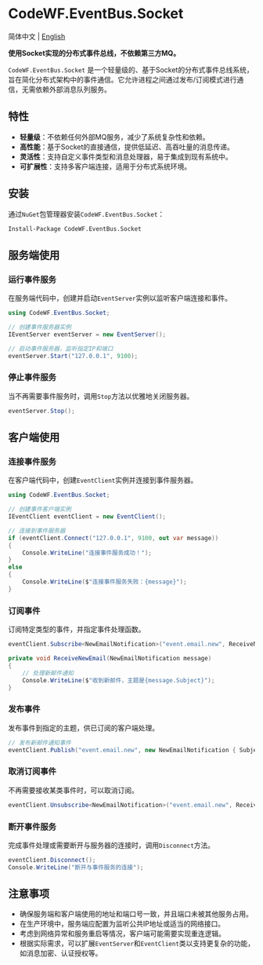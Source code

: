# CodeWF.EventBus.Socket

简体中文 | [English](README.md)

**使用Socket实现的分布式事件总线，不依赖第三方MQ。**

`CodeWF.EventBus.Socket` 是一个轻量级的、基于Socket的分布式事件总线系统，旨在简化分布式架构中的事件通信。它允许进程之间通过发布/订阅模式进行通信，无需依赖外部消息队列服务。

## 特性

- **轻量级**：不依赖任何外部MQ服务，减少了系统复杂性和依赖。
- **高性能**：基于Socket的直接通信，提供低延迟、高吞吐量的消息传递。
- **灵活性**：支持自定义事件类型和消息处理器，易于集成到现有系统中。
- **可扩展性**：支持多客户端连接，适用于分布式系统环境。

## 安装

通过`NuGet`包管理器安装`CodeWF.EventBus.Socket`：

```bash
Install-Package CodeWF.EventBus.Socket
```

## 服务端使用

### 运行事件服务

在服务端代码中，创建并启动`EventServer`实例以监听客户端连接和事件。

```csharp
using CodeWF.EventBus.Socket;

// 创建事件服务器实例
IEventServer eventServer = new EventServer();

// 启动事件服务器，监听指定IP和端口
eventServer.Start("127.0.0.1", 9100);
```

### 停止事件服务

当不再需要事件服务时，调用`Stop`方法以优雅地关闭服务器。

```csharp
eventServer.Stop();
```

## 客户端使用

### 连接事件服务

在客户端代码中，创建`EventClient`实例并连接到事件服务器。

```csharp
using CodeWF.EventBus.Socket;

// 创建事件客户端实例
IEventClient eventClient = new EventClient();

// 连接到事件服务器
if (eventClient.Connect("127.0.0.1", 9100, out var message))
{
    Console.WriteLine("连接事件服务成功！");
}
else
{
    Console.WriteLine($"连接事件服务失败：{message}");
}
```

### 订阅事件

订阅特定类型的事件，并指定事件处理函数。

```csharp
eventClient.Subscribe<NewEmailNotification>("event.email.new", ReceiveNewEmail);

private void ReceiveNewEmail(NewEmailNotification message)
{
    // 处理新邮件通知
    Console.WriteLine($"收到新邮件，主题是{message.Subject}");
}
```

### 发布事件

发布事件到指定的主题，供已订阅的客户端处理。

```csharp
// 发布新邮件通知事件
eventClient.Publish("event.email.new", new NewEmailNotification { Subject = "恭喜您中Github一等奖", Content = "我们很开心，您在2024年7月...", SendTime = new DateTime(2024, 7, 27) });
```

### 取消订阅事件

不再需要接收某类事件时，可以取消订阅。

```csharp
eventClient.Unsubscribe<NewEmailNotification>("event.email.new", ReceiveNewEmail);
```

### 断开事件服务

完成事件处理或需要断开与服务器的连接时，调用`Disconnect`方法。

```csharp
eventClient.Disconnect();
Console.WriteLine("断开与事件服务的连接");
```

## 注意事项

- 确保服务端和客户端使用的地址和端口号一致，并且端口未被其他服务占用。
- 在生产环境中，服务端应配置为监听公共IP地址或适当的网络接口。
- 考虑到网络异常和服务重启等情况，客户端可能需要实现重连逻辑。
- 根据实际需求，可以扩展`EventServer`和`EventClient`类以支持更复杂的功能，如消息加密、认证授权等。